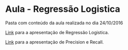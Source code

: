 # Aula - Regressão Logistica

Pasta com conteúdo da aula realizada no dia 24/10/2016

[Link](https://drive.google.com/open?id=0B9xdBoLdD00bTnZGV0ZhWldLc3c) para a apresentação de Regressão Logistica.

[Link](https://drive.google.com/open?id=1pt7o9ryynyRbj6VFzD2_h7aqDsVIkPzNn5fPnqRo1K4) para a apresentação de Precision e Recall.
